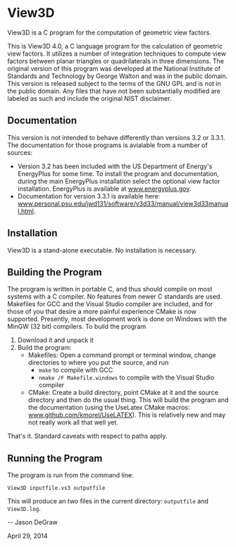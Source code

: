 View3D
======

View3D is a C program for the computation of geometric view factors.

This is View3D 4.0, a C language program for the calculation of geometric view factors. It utilizes a number of integration techniques to compute view factors between planar triangles or quadrilaterals in three dimensions. The original version of this program was developed at the National Institute of Standards and Technology by George Walton and was in the public domain. This version is released subject to the terms of the GNU GPL and is not in the public domain. Any files that have not been substantially modified are labeled as such and include the original NIST disclaimer. 

Documentation
-------------

This version is not intended to behave differently than versions 3.2 or 3.3.1. The documentation for those programs is avialable from a number of sources:

* Version 3.2 has been included with the US Department of Energy's EnergyPlus for some time. To install the program and documentation, during the main EnergyPlus installation select the optional view factor installation. EnergyPlus is available at www.energyplus.gov.
* Documentation for version 3.3.1 is available here: www.personal.psu.edu/jwd131/software/v3d33/manual/view3d33manual.html.

Installation
------------

View3D is a stand-alone executable. No installation is necessary.

Building the Program
--------------------

The program is written in portable C, and thus should compile on most systems with a C compiler. No features from newer C standards are used. Makefiles for GCC and the Visual Studio compiler are included, and for those of you that desire a more painful experience CMake is now supported. Presently, most development work is done on Windows with the MinGW (32 bit) compilers. To build the program

1. Download it and unpack it
2. Build the program:
    * Makefiles: Open a command prompt or terminal window, change directories to where you put the source, and run
        * `make` to compile with GCC
        * `nmake /F Makefile.windows` to compile with the Visual Studio compiler
    * CMake: Create a build directory, point CMake at it and the source directory and then do the usual thing. This will build the program and the documentation (using the UseLatex CMake macros: www.github.com/kmorel/UseLATEX). This is relatively new and may not really work all that well yet.

That's it. Standard caveats with respect to paths apply.

Running the Program
-------------------

The program is run from the command line:

    View3D inputfile.vs3 outputfile

This will produce an two files in the current directory: `outputfile` and `View3D.log`.

-- 
Jason DeGraw

April 29, 2014
